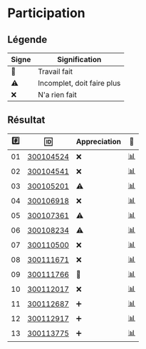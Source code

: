 # Participation

## Légende 

| Signe              | Signification                 |
|--------------------|-------------------------------|
| :tada:             | Travail fait                  |
| :warning:          | Incomplet, doit faire plus    |
| :x:                | N'a rien fait                 |

## Résultat

|:hash:| :id:                             | Appreciation       | :checkered_flag:              |
|------|----------------------------------|--------------------|-------------------------------|
| 01   | [300104524](b300104524-blank-ng) | :x:                | [:bar_chart:](.err/300104524) |
| 02   | [300104541](b300104541-blank-ng) | :x:                | [:bar_chart:](.err/300104541) |
| 03   | [300105201](b300105201-blank-ng) | :warning:          | [:bar_chart:](.err/300105201) |
| 04   | [300106918](b300106918-blank-ng) | :x:                | [:bar_chart:](.err/300106918) |
| 05   | [300107361](b300107361)          | :warning:          | [:bar_chart:](.err/300107361) |
| 06   | [300108234](b300108234-blank-ng) | :warning:          | [:bar_chart:](.err/300108234) |
| 07   | [300110500](b300110500-blank-ng) | :x:                | [:bar_chart:](.err/300110500) |
| 08   | [300111671](b300111671-blank-ng) | :x:                | [:bar_chart:](.err/300111671) |
| 09   | [300111766](b300111766-blank-ng) | :tada:             | [:bar_chart:](.err/300111766) |
| 10   | [300112017](b300112017-blank-ng) | :x:                | [:bar_chart:](.err/300112017) |
| 11   | [300112687](b300112687-blank-ng) | :heavy_plus_sign:  | [:bar_chart:](.err/300112687) |
| 12   | [300112917](b300112917-blank-ng) | :heavy_plus_sign:  | [:bar_chart:](.err/300112917) |
| 13   | [300113775](b300113775-blank-ng) | :heavy_plus_sign:  | [:bar_chart:](.err/300113775) |
